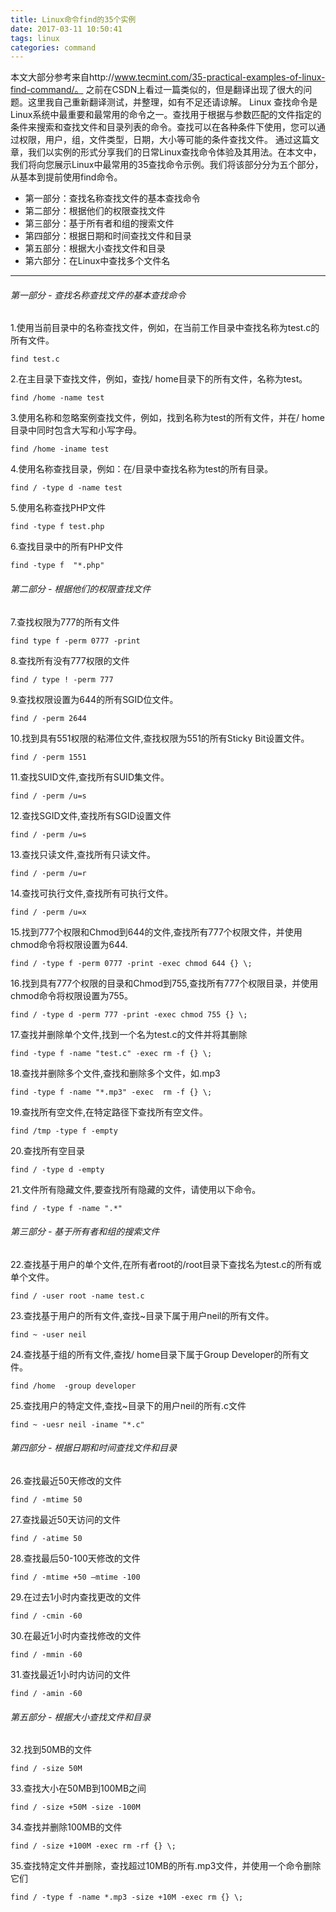 ```yaml
---
title: Linux命令find的35个实例
date: 2017-03-11 10:50:41
tags: linux
categories: command
---
```

本文大部分参考来自http://www.tecmint.com/35-practical-examples-of-linux-find-command/。
之前在CSDN上看过一篇类似的，但是翻译出现了很大的问题。这里我自己重新翻译测试，并整理，如有不足还请谅解。
Linux 查找命令是Linux系统中最重要和最常用的命令之一。查找用于根据与参数匹配的文件指定的条件来搜索和查找文件和目录列表的命令。查找可以在各种条件下使用，您可以通过权限，用户，组，文件类型，日期，大小等可能的条件查找文件。 通过这篇文章，我们以实例的形式分享我们的日常Linux查找命令体验及其用法。在本文中，我们将向您展示Linux中最常用的35查找命令示例。我们将该部分分为五个部分，从基本到提前使用find命令。
- 第一部分：查找名称查找文件的基本查找命令
- 第二部分：根据他们的权限查找文件
- 第三部分：基于所有者和组的搜索文件
- 第四部分：根据日期和时间查找文件和目录
- 第五部分：根据大小查找文件和目录
- 第六部分：在Linux中查找多个文件名

---
###### 第一部分 - 查找名称查找文件的基本查找命令
1.使用当前目录中的名称查找文件，例如，在当前工作目录中查找名称为test.c的所有文件。
```
find test.c
```
2.在主目录下查找文件，例如，查找/ home目录下的所有文件，名称为test。
```
find /home -name test
```
3.使用名称和忽略案例查找文件，例如，找到名称为test的所有文件，并在/ home目录中同时包含大写和小写字母。
```
find /home -iname test
```
4.使用名称查找目录，例如：在/目录中查找名称为test的所有目录。
```
find / -type d -name test
```
5.使用名称查找PHP文件
```
find -type f test.php
```
6.查找目录中的所有PHP文件
```
find -type f  "*.php"
```
###### 第二部分 - 根据他们的权限查找文件
7.查找权限为777的所有文件
```
find type f -perm 0777 -print 
```
8.查找所有没有777权限的文件
```
find / type ! -perm 777
```
9.查找权限设置为644的所有SGID位文件。
```
find / -perm 2644
```
10.找到具有551权限的粘滞位文件,查找权限为551的所有Sticky Bit设置文件。
```
find / -perm 1551
```
11.查找SUID文件,查找所有SUID集文件。 
```
find / -perm /u=s
```
12.查找SGID文件,查找所有SGID设置文件
```
find / -perm /u=s
```
13.查找只读文件,查找所有只读文件。
```
find / -perm /u=r
```
14.查找可执行文件,查找所有可执行文件。
```
find / -perm /u=x
```
15.找到777个权限和Chmod到644的文件,查找所有777个权限文件，并使用chmod命令将权限设置为644.
```
find / -type f -perm 0777 -print -exec chmod 644 {} \;
```
16.找到具有777个权限的目录和Chmod到755,查找所有777个权限目录，并使用chmod命令将权限设置为755。
```
find / -type d -perm 777 -print -exec chmod 755 {} \;
```
17.查找并删除单个文件,找到一个名为test.c的文件并将其删除
```
find -type f -name "test.c" -exec rm -f {} \;
```
18.查找并删除多个文件,查找和删除多个文件，如.mp3
```
find -type f -name "*.mp3" -exec  rm -f {} \;
```
19.查找所有空文件,在特定路径下查找所有空文件。
```
find /tmp -type f -empty
```
20.查找所有空目录
```
find / -type d -empty 
```
21.文件所有隐藏文件,要查找所有隐藏的文件，请使用以下命令。
```
find / -type f -name ".*"
```
###### 第三部分 - 基于所有者和组的搜索文件
22.查找基于用户的单个文件,在所有者root的/root目录下查找名为test.c的所有或单个文件。
```
find / -user root -name test.c 
```
23.查找基于用户的所有文件,查找~目录下属于用户neil的所有文件。
```
find ~ -user neil 
```
24.查找基于组的所有文件,查找/ home目录下属于Group Developer的所有文件。 
```
find /home  -group developer
```
25.查找用户的特定文件,查找~目录下的用户neil的所有.c文件
```
find ~ -uesr neil -iname "*.c"
```
###### 第四部分 - 根据日期和时间查找文件和目录
26.查找最近50天修改的文件
```
find / -mtime 50
```
27.查找最近50天访问的文件
```
find / -atime 50
```
28.查找最后50-100天修改的文件
```
find / -mtime +50 –mtime -100
```
29.在过去1小时内查找更改的文件
```
find / -cmin -60
```
30.在最近1小时内查找修改的文件
```
find / -mmin -60
```
31.查找最近1小时内访问的文件
```
find / -amin -60
```
###### 第五部分 - 根据大小查找文件和目录
32.找到50MB的文件
```
find / -size 50M
```
33.查找大小在50MB到100MB之间
```
find / -size +50M -size -100M
```
34.查找并删除100MB的文件
```
find / -size +100M -exec rm -rf {} \;
```
35.查找特定文件并删除，查找超过10MB的所有.mp3文件，并使用一个命令删除它们
```
find / -type f -name *.mp3 -size +10M -exec rm {} \;
```










